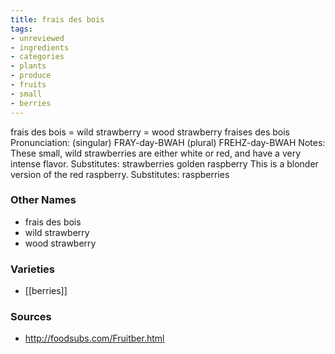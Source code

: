 ```yaml
---
title: frais des bois
tags:
- unreviewed
- ingredients
- categories
- plants
- produce
- fruits
- small
- berries
---
```

frais des bois = wild strawberry = wood strawberry fraises des bois Pronunciation: (singular) FRAY-day-BWAH (plural) FREHZ-day-BWAH Notes: These small, wild strawberries are either white or red, and have a very intense flavor. Substitutes: strawberries golden raspberry This is a blonder version of the red raspberry. Substitutes: raspberries

### Other Names

* frais des bois
* wild strawberry
* wood strawberry

### Varieties

* [[berries]]

### Sources
* http://foodsubs.com/Fruitber.html
